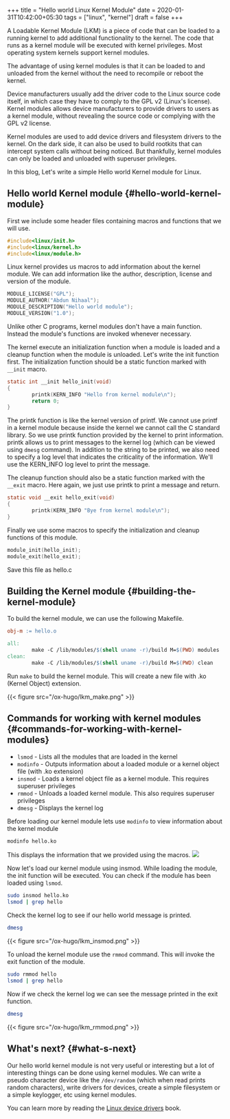 +++
title = "Hello world Linux Kernel Module"
date = 2020-01-31T10:42:00+05:30
tags = ["linux", "kernel"]
draft = false
+++

A Loadable Kernel Module (LKM) is a piece of code that can be loaded to a running kernel to add additional functionality to the kernel.
The code that runs as a kernel module will be executed with kernel privileges. Most operating system kernels support kernel modules.

The advantage of using kernel modules is that it can be loaded to and unloaded from the kernel without the need to recompile or reboot the kernel.

Device manufacturers usually add the driver code to the Linux source code itself, in which case they have to comply to the GPL v2 (Linux's license).
Kernel modules allows device manufacturers to provide drivers to users as a kernel module, without revealing the source code or complying with the GPL v2 license.

Kernel modules are used to add device drivers and  filesystem drivers to the kernel. On the dark side, it can also be used to build rootkits that can intercept system calls without being noticed.
But thankfully, kernel modules can only be loaded and unloaded with superuser privileges.

In this blog, Let's write a simple Hello world Kernel module for Linux.


## Hello world Kernel module {#hello-world-kernel-module}

First we include some header files containing macros and functions that we will use.

```c
#include<linux/init.h>
#include<linux/kernel.h>
#include<linux/module.h>
```

Linux kernel provides us macros to add information about the kernel module. We can add information like the author, description, license and version of the module.

```c
MODULE_LICENSE("GPL");
MODULE_AUTHOR("Abdun Nihaal");
MODULE_DESCRIPTION("Hello world module");
MODULE_VERSION("1.0");
```

Unlike other C programs, kernel modules don't have a main function. Instead the module's functions are invoked whenever necessary.

The kernel execute an initialization function when a module is loaded and a cleanup function when the module is unloaded. Let's  write the init function first.
The initialization function should be a static function marked with `__init` macro.

```c
static int __init hello_init(void)
{
        printk(KERN_INFO "Hello from kernel module\n");
        return 0;
}
```

The printk function is like the kernel version of printf. We cannot use printf in a kernel module because inside the kernel we cannot call the C standard library.
So we use printk function provided by the kernel to print information. printk allows us to print messages to the kernel log (which can be viewed using `dmesg` command).
In addition to the string to be printed, we also need to specify a log level that indicates the criticality of the information.
We'll use the KERN\_INFO log level to print the message.

The cleanup function should also be a static function marked with the `__exit` macro.
Here again, we just use printk to print a message and return.

```c
static void __exit hello_exit(void)
{
        printk(KERN_INFO "Bye from kernel module\n");
}
```

Finally we use some macros to specify the initialization and cleanup functions of this module.

```c
module_init(hello_init);
module_exit(hello_exit);
```

Save this file as hello.c


## Building the Kernel module {#building-the-kernel-module}

To build the kernel module, we can use the following Makefile.

```makefile
obj-m := hello.o

all:
        make -C /lib/modules/$(shell uname -r)/build M=$(PWD) modules
clean:
        make -C /lib/modules/$(shell uname -r)/build M=$(PWD) clean
```

Run `make` to build the kernel module. This will create a new file with .ko (Kernel Object) extension.

{{< figure src="/ox-hugo/lkm_make.png" >}}


## Commands for working with kernel modules {#commands-for-working-with-kernel-modules}

-   `lsmod` - Lists all the modules that are loaded in the kernel
-   `modinfo` - Outputs information about a loaded module or a kernel object file (with .ko extension)
-   `insmod` - Loads a kernel object file as a kernel module. This requires superuser privileges
-   `rmmod` - Unloads a loaded kernel module. This also requires superuser privileges
-   `dmesg` - Displays the kernel log

Before loading our kernel module lets use `modinfo` to view information about the kernel module

```bash
modinfo hello.ko
```

This displays the information that we provided using the macros.
![](/ox-hugo/lkm_modinfo.png)

Now let's load our kernel module using insmod. While loading the module, the init function will be executed.
You can check if the module has been loaded using `lsmod`.

```bash
sudo insmod hello.ko
lsmod | grep hello
```

Check the kernel log to see if our hello world message is printed.

```bash
dmesg
```

{{< figure src="/ox-hugo/lkm_insmod.png" >}}

To unload the kernel module use the `rmmod` command. This will invoke the exit function of the module.

```bash
sudo rmmod hello
lsmod | grep hello
```

Now if we check the kernel log we can see the message printed in the exit function.

```bash
dmesg
```

{{< figure src="/ox-hugo/lkm_rmmod.png" >}}


## What's next? {#what-s-next}

Our hello world kernel module is not very useful or interesting but a lot of interesting things can be done using kernel modules.
We can write a pseudo character device like the `/dev/random` (which when read prints random characters), write drivers for devices, create a simple filesystem or a simple keylogger, etc using kernel modules.

You can learn more by reading the [Linux device drivers](https://lwn.net/Kernel/LDD3/) book.
